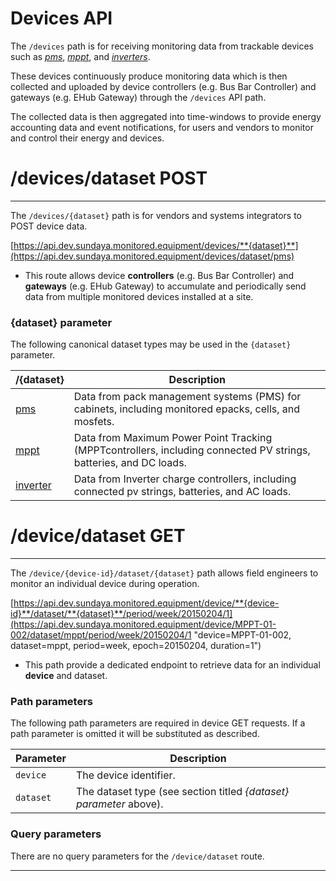 # Devices API

The `/devices` path is for receiving monitoring data from trackable devices such as _[pms](/docs/api.sundaya.monitored.equipment/0/c/Examples/POST/pms%20POST%20example)_, _[mppt](/docs/api.sundaya.monitored.equipment/0/c/Examples/POST/mppt%20POST%20example)_, and _[inverters](/docs/api.sundaya.monitored.equipment/0/c/Examples/POST/inverter%20POST%20example)_.

These devices continuously produce monitoring data which is then collected and uploaded by device controllers (e.g. Bus Bar Controller) and gateways (e.g. EHub Gateway) through the `/devices` API path.

The collected data is then aggregated into time-windows to provide energy accounting data and event notifications, for users and vendors to monitor and control their energy and devices.


# /devices/dataset POST
---

The `/devices/{dataset}` path is for vendors and systems integrators to POST device data.

[https://api.dev.sundaya.monitored.equipment/devices/**{dataset}**](https://api.dev.sundaya.monitored.equipment/devices/dataset/pms)

- This route allows device **controllers** (e.g. Bus Bar Controller) and **gateways** (e.g. EHub Gateway) to accumulate and periodically send data from multiple monitored devices installed at a site.

### {dataset} parameter ###

The following canonical dataset types may be used in the `{dataset}` parameter.

/{dataset} | Description
--- | --- 
[pms](../Implementation/Datasets/analytics/tel_pms.md) | Data from pack management systems (PMS) for cabinets, including monitored epacks, cells, and mosfets.
[mppt](/docs/api.sundaya.monitored.equipment/0/c/Implementation/Datasets/analytics/mppt_telemetry) | Data from Maximum Power Point Tracking (MPPTcontrollers, including connected PV strings, batteries, and DC loads.
[inverter](/docs/api.sundaya.monitored.equipment/0/c/Implementation/Datasets/analytics/inverter_telemetry) | Data from Inverter charge controllers, including connected pv strings, batteries, and AC loads.


# /device/dataset GET
---

The `/device/{device-id}/dataset/{dataset}` path allows field engineers to monitor an individual device during operation.
 
 [https://api.dev.sundaya.monitored.equipment/device/**{device-id}**/dataset/**{dataset}**/period/week/20150204/1](https://api.dev.sundaya.monitored.equipment/device/MPPT-01-002/dataset/mppt/period/week/20150204/1 "device=MPPT-01-002, dataset=mppt, period=week, epoch=20150204, duration=1")

- This path provide a dedicated endpoint to retrieve data for an individual **device** and dataset. 

### Path parameters

The following path parameters are required in device GET requests. If a path parameter is omitted it will be substituted as described.    

Parameter | Description 
--- | --- 
`device` | The device identifier. 
`dataset` | The dataset type (see section titled _{dataset} parameter_ above). 

### Query parameters
There are no query parameters for the `/device/dataset` route.

---
